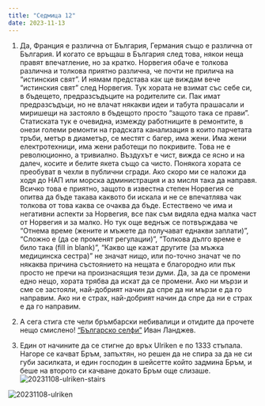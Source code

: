 ```yaml
---
title: "Седмица 12"
date: 2023-11-13
---
```

1. Да, Франция е различна от България, Германия също е различна от България. И когато се връщаш в България след това, някои неща правят впечатление, но за кратко.
Норвегия обаче е толкова различна и толкова приятно различна, че почти не прилича на “истинския свят”. И нямам представа как ще виждам вече “истинския свят” след Норвегия.
Тук хората не взимат със себе си, в бъдещето, предразсъдъците на родителите си. Пак имат предразсъдъци, но не влачат някакви идеи и табута прашасали и миришещи на застояло в бъдещото просто “защото така се прави”.
Статиската тук е очевидна, измежду работниците в ремонтите, в онези големи ремонти на градската канализация в които парчетата тръби, метър в диаметър, се местят с багер, има жени. Има жени електротехници, има жени работещи по покривите. Това не е революционно, а тривиално. 
Въздухът е чист, вижда се ясно и на далеч, косите и белите якета също са чисто. 
Понякога хората се преобуват в чехли в публични сгради. Ако скоро ми се наложи да ходя до НАП или морска администрация и аз мисля така да направя. 
Всичко това е приятно, защото в известна степен Норвегия се опитва да бъде такава каквото би искала и не се впечатлява чак толкова от това каква се очаква да бъде. 
Естествено че има и негативни аспекти за Норвегия, все пак съм видяла една малка част от Норвегия и за малко.
Но тук още веднъж се потвърждава че “Отнема време (жените и мъжете да получават еднакви заплати)”, “Сложно е (да се променят регулации)”, “Толкова дълго време е било така (fill in blank)”, “Какво ще кажат другите (за мъжка медицинска сестра)” не значат нищо, или по-точно значат че по някаква причина състоянието на нещата е благородно или пък просто не пречи на произнасящия тези думи. Да, за да се промени едно нещо, хората трябва да искат да се промени. 
Ако ни мързи и сме се застояли, най-добрият начин да спре да ни мързи е да го направим.
Ако ни е страх, най-добрият начин да спре да ни е страх е да го направим.

2. А сега стига сте чели бръмбарски небивалици и отидите да прочете нещо смислено! [“Българско селфи”](https://www.mediapool.bg/balgarsko-selfi-na-ivan-landzhev-pokori-sotsialnite-mrezhi-news353000.html) Иван Ланджев.

3. Един от начините да се стигне до връх Ulriken е по 1333 стъпала. Нагоре се качват Бръм, запъхтян, но решен да не спира за да не си губи засилката, и един господин в шейсетте който задмина Бръм, и беше на второто си качване докато Бръм още слизаше. 
![20231108-ulriken-stairs](https://github.com/wiseblondie/brum-thoughts-chain/assets/133108671/0b2ee339-c875-4177-8309-f9903e4c4394)

![20231108-ulriken](https://github.com/wiseblondie/brum-thoughts-chain/assets/133108671/66f6e0ca-f1bd-415f-ac20-57dbe8f8c739)
